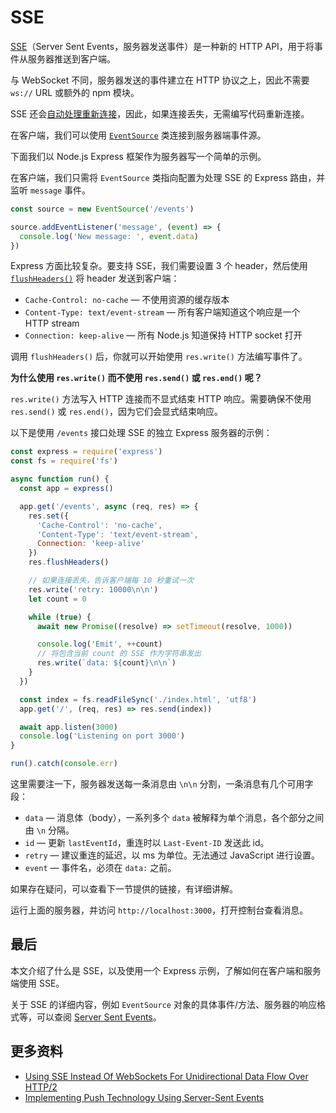 # SSE

[SSE](https://developer.mozilla.org/zh-CN/docs/Web/API/Server-sent_events/Using_server-sent_events)（Server Sent Events，服务器发送事件）是一种新的 HTTP API，用于将事件从服务器推送到客户端。

与 WebSocket 不同，服务器发送的事件建立在 HTTP 协议之上，因此不需要 `ws://` URL 或额外的 npm 模块。

SSE 还会[自动处理重新连接](https://web.dev/eventsource-basics/#toc-reconnection-timeout)，因此，如果连接丢失，无需编写代码重新连接。

在客户端，我们可以使用 [`EventSource`](https://developer.mozilla.org/en-US/docs/Web/API/Server-sent_events#Interfaces) 类连接到服务器端事件源。

下面我们以 Node.js Express 框架作为服务器写一个简单的示例。

在客户端，我们只需将 `EventSource` 类指向配置为处理 SSE 的 Express 路由，并监听 `message` 事件。

```js
const source = new EventSource('/events')

source.addEventListener('message', (event) => {
  console.log('New message: ', event.data)
})
```

Express 方面比较复杂。要支持 SSE，我们需要设置 3 个 header，然后使用 [`flushHeaders()`](https://nodejs.org/api/http.html#http_request_flushheaders) 将 header 发送到客户端：

- `Cache-Control: no-cache` — 不使用资源的缓存版本
- `Content-Type: text/event-stream` — 所有客户端知道这个响应是一个 HTTP stream
- `Connection: keep-alive` — 所有 Node.js 知道保持 HTTP socket 打开

调用 `flushHeaders()` 后，你就可以开始使用 `res.write()` 方法编写事件了。

**为什么使用 `res.write()` 而不使用 `res.send()` 或 `res.end()` 呢？**

`res.write()` 方法写入 HTTP 连接而不显式结束 HTTP 响应。需要确保不使用 `res.send()` 或 `res.end()`，因为它们会显式结束响应。

以下是使用 `/events` 接口处理 SSE 的独立 Express 服务器的示例：

```js
const express = require('express')
const fs = require('fs')

async function run() {
  const app = express()

  app.get('/events', async (req, res) => {
    res.set({
      'Cache-Control': 'no-cache',
      'Content-Type': 'text/event-stream',
      Connection: 'keep-alive'
    })
    res.flushHeaders()

    // 如果连接丢失，告诉客户端每 10 秒重试一次
    res.write('retry: 10000\n\n')
    let count = 0

    while (true) {
      await new Promise((resolve) => setTimeout(resolve, 1000))

      console.log('Emit', ++count)
      // 将包含当前 count 的 SSE 作为字符串发出
      res.write(`data: ${count}\n\n`)
    }
  })

  const index = fs.readFileSync('./index.html', 'utf8')
  app.get('/', (req, res) => res.send(index))

  await app.listen(3000)
  console.log('Listening on port 3000')
}

run().catch(console.err)
```

这里需要注一下，服务器发送每一条消息由 `\n\n` 分割，一条消息有几个可用字段：

- `data` — 消息体（body），一系列多个 `data` 被解释为单个消息，各个部分之间由 `\n` 分隔。
- `id` — 更新 `lastEventId`，重连时以 `Last-Event-ID` 发送此 id。
- `retry` — 建议重连的延迟，以 ms 为单位。无法通过 JavaScript 进行设置。
- `event` — 事件名，必须在 `data:` 之前。

如果存在疑问，可以查看下一节提供的链接，有详细讲解。

运行上面的服务器，并访问 `http://localhost:3000`，打开控制台查看消息。

## 最后

本文介绍了什么是 SSE，以及使用一个 Express 示例，了解如何在客户端和服务端使用 SSE。

关于 SSE 的详细内容，例如 `EventSource` 对象的具体事件/方法、服务器的响应格式等，可以查阅 [Server Sent Events](https://zh.javascript.info/server-sent-events)。

## 更多资料

- [Using SSE Instead Of WebSockets For Unidirectional Data Flow Over HTTP/2](https://www.smashingmagazine.com/2018/02/sse-websockets-data-flow-http2/)
- [Implementing Push Technology Using Server-Sent Events](https://www.sitepoint.com/implementing-push-technology-using-server-sent-events/)
